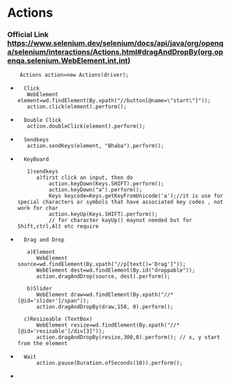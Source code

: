 # Actions  


	
### Official Link <https://www.selenium.dev/selenium/docs/api/java/org/openqa/selenium/interactions/Actions.html#dragAndDropBy(org.openqa.selenium.WebElement,int,int)> 



		Actions action=new Actions(driver);
		
		
*		Click
		 WebElement element=wd.findElement(By.xpath("//button[@name=\"start\"]"));
		 action.click(element).perform();		
		 
*		Double Click		 
		 action.doubleClick(element).perform();
		 
*		Sendkeys   
		 action.sendKeys(element, "Bhaba").perform();		
		 
*		KeyBoard   
  
		 1)sendkeys     
			a)first click an input, then do   
				action.keyDown(Keys.SHIFT).perform();
				action.keyDown("a").perform();
				Keys keycode=Keys.getKeyFromUnicode('a');//it is use for  special characters or symbols that have associated key codes , not work for char
				action.keyUp(Keys.SHIFT).perform();
				// for character kayUp() maynot needed but for Shift,ctrl,Alt etc require
		
			

		 
*		Drag and Drop	  
  
		 a)Element   
			WebElement source=wd.findElement(By.xpath("//p[text()='Drag']"));
			WebElement dest=wd.findElement(By.id("droppable")); 
			action.dragAndDrop(source, dest).perform();  
		 
   		 b)Slider   
			WebElement draw=wd.findElement(By.xpath("//*[@id='slider']/span"));
			action.dragAndDropBy(draw,150, 0).perform();  
  
		c)Resizeable (TextBox)   
			WebElement resize=wd.findElement(By.xpath("//*[@id='resizable']/div[3]"));
			action.dragAndDropBy(resize,300,0).perform(); // x, y start from the element   

*		Wait   
			action.pause(Duration.ofSeconds(10)).perform();
			
*					
		
 
